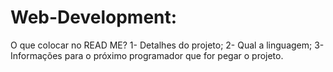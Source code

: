 # Web-Development:

O que colocar no READ ME?
1- Detalhes do projeto;
2- Qual a linguagem;
3- Informações para o próximo programador que for pegar o projeto.